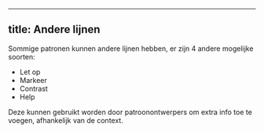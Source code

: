 ***

## title: Andere lijnen

Sommige patronen kunnen andere lijnen hebben, er zijn 4 andere mogelijke soorten:

*   Let op
*   Markeer
*   Contrast
*   Help

Deze kunnen gebruikt worden door patroonontwerpers om extra info toe te voegen, afhankelijk van de context.

<Legend part="otherLines" caption="Other line styles" >
